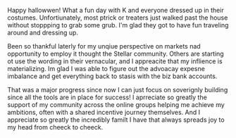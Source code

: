 Happy hallowwen! What a fun day with K and everyone dressed up in their costumes. Unfortiunately, most ptrick or treaters just walked past the house without stoppping to grab some grub. I'm glad they got to have fun traveling around and dressing up.

Been so thankful laterly for my unqiue perspective on markets nad opportunity to employ it thought the Stellar community. Others are starting ot use the wording in their vernacular, and I appreacite that my inflience is materializing. Im glad I was able to figure out the advoacay expesne imbalance and get everything back to stasis with the biz bank accounts.

That was a major progress since now I can just focus on soverignly building since all the tools are in place for success! I aprreciate so greatly the support of my community across the online groups helping me achieve my ambitions, often with a shared incentive journey themselves. And I appreciate so greatly the incredibly familt I have that always spreads joy to my head from cheeck to cheeck.
